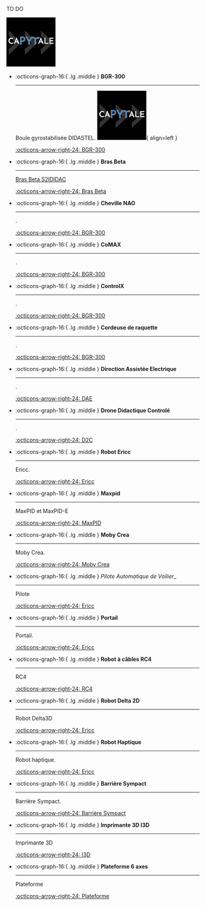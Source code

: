TO DO



<a href="icone_capytale_128.png" class="glightbox">
  <img src="../img/icone_capytale_128.png" alt="image" />
</a>


<div class="grid cards" markdown>

-   :octicons-graph-16:{ .lg .middle } __BGR-300__

    ---

    Boule gyrostabilisée DIDASTEL.
	![BGR-300](../img/icone_capytale_128.png){ align=left }

    [:octicons-arrow-right-24: BGR-300](bgr-300)
	
-   :octicons-graph-16:{ .lg .middle } __Bras Beta__

    ---

    [Bras Beta S2IDIDAC](https://s2ididac.com/)
	
    [:octicons-arrow-right-24: Bras Beta](bras-beta)

-   :octicons-graph-16:{ .lg .middle } __Cheville NAO__

    ---

    .
	
    [:octicons-arrow-right-24: BGR-300](cheville-nao)

-   :octicons-graph-16:{ .lg .middle } __CoMAX__

    ---

    .
	
    [:octicons-arrow-right-24: BGR-300](comax)

-   :octicons-graph-16:{ .lg .middle } __ControlX__

    ---

    .
	
    [:octicons-arrow-right-24: BGR-300](control-x)

-   :octicons-graph-16:{ .lg .middle } __Cordeuse de raquette__

    ---

    .
	
    [:octicons-arrow-right-24: BGR-300](cordeuse)

-   :octicons-graph-16:{ .lg .middle } __Direction Assistée Electrique__

    ---

    .
	
    [:octicons-arrow-right-24: DAE](dae)

-   :octicons-graph-16:{ .lg .middle } __Drone Didactique Controlé__

    ---

	.
	
    [:octicons-arrow-right-24: D2C](d2c)

-   :octicons-graph-16:{ .lg .middle } __Robot Ericc__

    ---

    Ericc.
	
    [:octicons-arrow-right-24: Ericc](ericc)

-   :octicons-graph-16:{ .lg .middle } __Maxpid__

    ---

    MaxPID et MaxPID-E
	
    [:octicons-arrow-right-24: MaxPID](maxpid)	
	
-   :octicons-graph-16:{ .lg .middle } __Moby Crea__

    ---

    Moby Crea.
	
    [:octicons-arrow-right-24: Moby Crea](moby-crea)

-   :octicons-graph-16:{ .lg .middle } _Pilote Automatique de Voilier__

    ---

    Pilote
	
    [:octicons-arrow-right-24: Ericc](pilote)
	
-   :octicons-graph-16:{ .lg .middle } __Portail__

    ---

    Portail.
	
    [:octicons-arrow-right-24: Ericc](portail)

-   :octicons-graph-16:{ .lg .middle } __Robot à câbles RC4__

    ---

    RC4
	
    [:octicons-arrow-right-24: RC4](rc4)

-   :octicons-graph-16:{ .lg .middle } __Robot Delta 2D__

    ---

    Robot Delta3D
	
    [:octicons-arrow-right-24: Ericc](robot-delta)

-   :octicons-graph-16:{ .lg .middle } __Robot Haptique__

    ---

    Robot haptique.
	
    [:octicons-arrow-right-24: Ericc](robot-haptique)

-   :octicons-graph-16:{ .lg .middle } __Barrière Sympact__

    ---

    Barrière Sympact.
	
    [:octicons-arrow-right-24: Barrière Sympact](sympact)

-   :octicons-graph-16:{ .lg .middle } __Imprimante 3D I3D__

    ---

    Imprimante 3D
	
    [:octicons-arrow-right-24: I3D](i3d)

-   :octicons-graph-16:{ .lg .middle } __Plateforme 6 axes__

    ---

    Plateforme
	
    [:octicons-arrow-right-24: Plateforme](plateforme)


</div>


